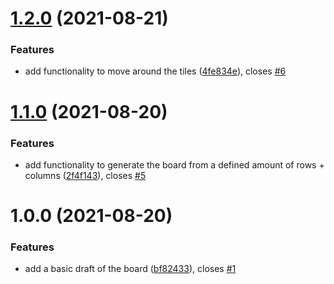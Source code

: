 # [1.2.0](https://github.com/osandell/react-n-puzzle/compare/v1.1.0...v1.2.0) (2021-08-21)


### Features

* add functionality to move around the tiles ([4fe834e](https://github.com/osandell/react-n-puzzle/commit/4fe834e8e013585e2589b5677a82a9b795abcf06)), closes [#6](https://github.com/osandell/react-n-puzzle/issues/6)

# [1.1.0](https://github.com/osandell/react-n-puzzle/compare/v1.0.0...v1.1.0) (2021-08-20)


### Features

* add functionality to generate the board from a defined amount of rows + columns ([2f4f143](https://github.com/osandell/react-n-puzzle/commit/2f4f143872b25a5e206ab4282a5f7f1419978695)), closes [#5](https://github.com/osandell/react-n-puzzle/issues/5)

# 1.0.0 (2021-08-20)


### Features

* add a basic draft of the board ([bf82433](https://github.com/osandell/react-n-puzzle/commit/bf8243315dda65b6da554c7dd7aa209d685ba63f)), closes [#1](https://github.com/osandell/react-n-puzzle/issues/1)
